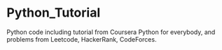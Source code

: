 # Python_Tutorial
Python code including tutorial from Coursera Python for everybody, and problems from Leetcode, HackerRank, CodeForces.
